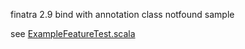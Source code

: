 finatra 2.9 bind with annotation class notfound sample

see [ExampleFeatureTest.scala](https://github.com/matsu-chara/finatra_annotate_notfound/blob/master/src/test/scala/com/example/ExampleFeatureTest.scala)
